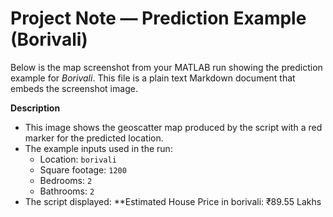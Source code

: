 # Project Note — Prediction Example (Borivali)

Below is the map screenshot from your MATLAB run showing the prediction example for *Borivali*.
This file is a plain text Markdown document that embeds the screenshot image.

**Description**
- This image shows the geoscatter map produced by the script with a red marker for the predicted location.
- The example inputs used in the run:  
  - Location: `borivali`  
  - Square footage: `1200`  
  - Bedrooms: `2`  
  - Bathrooms: `2`  
- The script displayed: **Estimated House Price in borivali: ₹89.55 Lakhs
